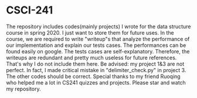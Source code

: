 # CSCI-241
The repository includes codes(mainly projects) I wrote for the data structure course in spring 2020. I just want to store them for future uses.
In the course, we are required to write "writeup"s that analyze the performance of our implementation and explain our tests cases. The performances can be found easily on google. The tests cases are self-explanatory. Therefore, the writeups are redundant and pretty much useless for future references. That's why I do not include them here.
Be advised: my project 1&3 are not perfect. In fact, I made critical mistake in "delimiter_check.py" in project 3. The other codes should be correct.
Special thanks to my friend Ruoqing who helped me a lot in CS241 quizzes and projects.
Please star and watch my repository.

